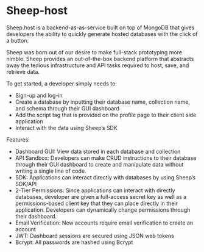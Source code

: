 # Sheep-host
Sheep.host is a backend-as-as-service built on top of MongoDB that gives developers the ability to quickly generate hosted databases with the click of a button.

Sheep was born out of our desire to make full-stack prototyping more nimble. Sheep provides an out-of-the-box backend platform that abstracts away the tedious infrastructure and API tasks required to host, save, and retrieve data.

To get started, a developer simply needs to:

- Sign-up and log-in
- Create a database by inputting their database name, collection name, and schema through their GUI dashboard
- Add the script tag that is provided on the profile page to their client side application
- Interact with the data using Sheep’s SDK

Features:

- Dashboard GUI: View data stored in each database and collection
- API Sandbox: Developers can make CRUD instructions to their database through their GUI dashboard to create and manipulate data without writing a single line of code.
- SDK: Applications can interact directly with databases by using Sheep’s SDK/API
- 2-Tier Permissions: Since applications can interact with directly databases, developer are given a full-access secret key as well as a permissions-based client key that they can place directly in their application. Developers can dynamically change permissions through their dashboard.
- Email Verification: New accounts require email verification to create an account
- JWT: Dashboard sessions are secured using JSON web tokens
- Bcrypt: All passwords are hashed using Bcrypt
